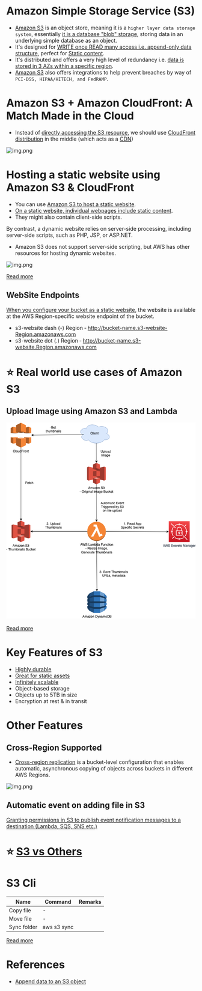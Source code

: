 
# Amazon Simple Storage Service (S3)
- [Amazon S3](https://aws.amazon.com/s3/) is an object store, meaning it is a `higher layer data storage system`, essentially [it is a database "blob" storage](https://www.techopedia.com/definition/32166/blob-storage), storing data in an underlying simple database as an object.
- It's designed for [WRITE once READ many access i.e. append-only data structure](../../1_HLDDesignComponents/0_SystemGlossaries/Database/AppendOnlyDataStructure.md), perfect for [Static content](../../1_HLDDesignComponents/0_SystemGlossaries/CDNs/StaticContentWithCDN.md).
- It's distributed and offers a very high level of redundancy i.e. [data is stored in 3 AZs within a specific region](../AWS-Global-Architecture-Region-AZ.md).
- [Amazon S3]() also offers integrations to help prevent breaches by way of `PCI-DSS, HIPAA/HITECH, and FedRAMP`.

# Amazon S3 + Amazon CloudFront: A Match Made in the Cloud
- Instead of [directly accessing the S3 resource](https://aws.amazon.com/blogs/networking-and-content-delivery/amazon-s3-amazon-cloudfront-a-match-made-in-the-cloud/), we should use [CloudFront distribution](../1_NetworkingAndContentDelivery/AmazonCloudFront.md) in the middle (which acts as a [CDN](../../1_HLDDesignComponents/0_SystemGlossaries/CDNs/CDNs.md))

![img.png](https://d2908q01vomqb2.cloudfront.net/5b384ce32d8cdef02bc3a139d4cac0a22bb029e8/2018/06/27/4-v-2.png)

# Hosting a static website using Amazon S3 & CloudFront
- You can use [Amazon S3 to host a static website](https://docs.aws.amazon.com/AmazonS3/latest/userguide/WebsiteHosting.html). 
- [On a static website, individual webpages include static content](../../1_HLDDesignComponents/0_SystemGlossaries/CDNs/StaticContentWithCDN.md).
- They might also contain client-side scripts.

By contrast, a dynamic website relies on server-side processing, including server-side scripts, such as PHP, JSP, or ASP.NET. 
- Amazon S3 does not support server-side scripting, but AWS has other resources for hosting dynamic websites. 

![img.png](https://d2908q01vomqb2.cloudfront.net/cb4e5208b4cd87268b208e49452ed6e89a68e0b8/2017/11/06/1-1024x576.png)

[Read more](../0_AWSDesigns/WPSiteCloudFront&S3.md)

## WebSite Endpoints

[When you configure your bucket as a static website](https://docs.aws.amazon.com/AmazonS3/latest/userguide/WebsiteEndpoints.html), the website is available at the AWS Region-specific website endpoint of the bucket. 
- s3-website dash (-) Region ‐ http://bucket-name.s3-website-Region.amazonaws.com
- s3-website dot (.) Region ‐ http://bucket-name.s3-website.Region.amazonaws.com

# :star: Real world use cases of Amazon S3

## Upload Image using Amazon S3 and Lambda

![img.png](../0_AWSDesigns/DesignUploadImageAWSLambdaS3/assets/UploadImage-Lambda.drawio.png)

[Read more](../0_AWSDesigns/DesignUploadImageAWSLambdaS3/README.md)

# Key Features of S3
- [Highly durable](../../1_HLDDesignComponents/0_SystemGlossaries/Database/Durability.md)
- [Great for static assets](../../1_HLDDesignComponents/0_SystemGlossaries/CDNs/StaticContentWithCDN.md)
- [Infinitely scalable](../../1_HLDDesignComponents/0_SystemGlossaries/Scalability/DBScalability.md)
- Object-based storage
- Objects up to 5TB in size
- Encryption at rest & in transit

# Other Features

## Cross-Region Supported
- [Cross-region replication](../AWS-Global-Architecture-Region-AZ.md) is a bucket-level configuration that enables automatic, asynchronous copying of objects across buckets in different AWS Regions.

![img.png](https://acg-wordpress-content-production.s3.us-west-2.amazonaws.com/app/uploads/2021/01/1_SMawCtVcSkQ6ZaQMZ0Vd7Q.png)

## Automatic event on adding file in S3

[Granting permissions in S3 to publish event notification messages to a destination (Lambda, SQS, SNS etc.)](https://docs.aws.amazon.com/AmazonS3/latest/userguide/grant-destinations-permissions-to-s3.html)

# :star: [S3 vs Others](S3vsEFSvsEBS.md)

# S3 Cli

| Name        | Command                            | Remarks |
|-------------|------------------------------------|---------|
| Copy file   | -                                  |         |
| Move file   | -                                  |         |
| Sync folder | aws s3 sync <source> <destination> |         |

[Read more](https://docs.aws.amazon.com/cli/latest/reference/s3/)

# References
- [Append data to an S3 object](https://stackoverflow.com/questions/41783903/append-data-to-an-s3-object)
